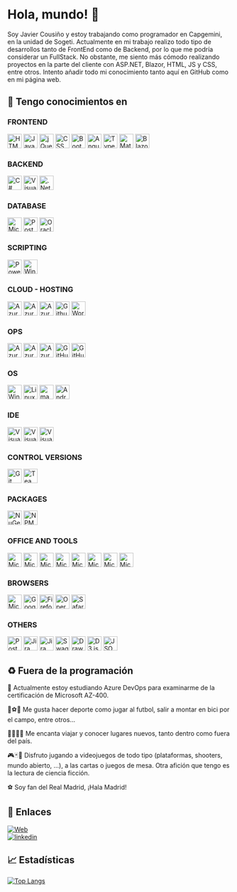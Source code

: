 
# Hola, mundo! 👋 



Soy Javier Cousiño y estoy trabajando como programador en Capgemini, en la unidad de Sogeti. Actualmente en mi trabajo realizo todo tipo de desarrollos tanto de FrontEnd como de Backend, por lo que me podría considerar un FullStack. No obstante, me siento más cómodo realizando proyectos en la parte del cliente con ASP.NET, Blazor, HTML, JS y CSS, entre otros. Intento añadir todo mi conocimiento tanto aquí en GitHub como en mi página web.


## 🧠 Tengo conocimientos en   


### FRONTEND

<img height="32" width="32" src="https://cdn.simpleicons.org/html5/E34F26" alt="HTML 5" title="HTML 5"  />  <img height="32" width="32" src="https://cdn.simpleicons.org/javascript/F7DF1E" alt="JavaScript" title="JavaScript"  /> <img height="32" width="32" src="https://cdn.simpleicons.org/jquery/0769AD" alt="jQuery" title="jQuery"  /> <img height="32" width="32" src="https://cdn.simpleicons.org/css3/1572B6" alt="CSS 3" title="CSS 3"  /> <img height="32" width="32" src="https://cdn.simpleicons.org/bootstrap/7952B3" alt="Bootstrap" title="Bootstrap"  />    <img height="32" width="32" src="https://cdn.simpleicons.org/angular/DD0031" alt="Angular" title="Angular"  />  <img height="32" width="32" src="https://cdn.simpleicons.org/typescript/3178C6" alt="TypeScript" title="TypeScript"  /> <img height="32" width="32" src="https://cdn.simpleicons.org/MUI/007FFF" alt="Material UI" title="Material UI"  />  <img height="32" width="32" src="https://cdn.simpleicons.org/blazor/512BD4" alt="Blazor" title="Blazor"  />

### BACKEND

<img height="32" width="32" src="https://cdn.simpleicons.org/CSharp/512BD4" alt="C#" title="C#"  /> <img height="32" width="32" src="https://cdn.simpleicons.org/VisualBasic/512BD4" alt="Visual Basic" title="Visual Basic"  />    <img height="32" width="32" src="https://cdn.simpleicons.org/.NET/512BD4" alt=".Net" title=".Net"  />

### DATABASE

<img height="32" width="32" src="https://cdn.simpleicons.org/MicrosoftSQLServer/CC2927" alt="Microsoft SQL Server" title="Microsoft SQL Server"  /> <img height="32" width="32" src="https://cdn.simpleicons.org/PostgreSQL/4169E1" alt="Postgresql" title="Postgresql"  /> <img height="32" width="32" src="https://cdn.simpleicons.org/Oracle/F80000" alt="Oracle" title="Oracle"  />

### SCRIPTING

<img height="32" width="32" src="https://cdn.simpleicons.org/PowerShell/5391FE" alt="PowerShell" title="PowerShell"  /> <img height="32" width="32" src="https://cdn.simpleicons.org/WindowsTerminal/4D4D4D" alt="Windows Terminal" title="Windows Terminal"  />

### CLOUD - HOSTING

<img height="32" width="32" src="https://cdn.simpleicons.org/microsoftazure/0078D4" alt="Azure" title="Azure"  />   <img height="32" width="32" src="https://cdn.simpleicons.org/AzureFunctions/0062AD" alt="Azure Functions" title="Azure Functions"  />   <img height="32" width="32" src="https://cdn.simpleicons.org/AzureDataExplorer/0062AD" alt="Azure Data Explorer" title="Azure Data Explorer"  />    <img height="32" width="32" src="https://cdn.simpleicons.org/github/FFFFFF" alt="Github Pages" title="Github Pages"  /> <img height="32" width="32" src="https://cdn.simpleicons.org/WordPress/21759B" alt="WordPress" title="WordPress"  />

### OPS

<img height="32" width="32" src="https://cdn.simpleicons.org/AZUREDEVOPS/0078D7" alt="Azure DevOps" title="Azure DevOps"  />    <img height="32" width="32" src="https://cdn.simpleicons.org/AzurePipelines/2560E0" alt="Azure Pipelines" title="Azure Pipelines"  />   <img height="32" width="32" src="https://cdn.simpleicons.org/AzureArtifacts/CB2E6D" alt="Azure Artifacts" title="Azure Artifacts"  />   <img height="32" width="32" src="https://cdn.simpleicons.org/GitHub/FFFFFF" alt="GitHub" title="GitHub"  /> <img height="32" width="32" src="https://cdn.simpleicons.org/GitHubActions/FFFFFF" alt="GitHub Actions" title="GitHub Actions"  />

### OS

<img height="32" width="32" src="https://cdn.simpleicons.org/windows/0078D4" alt="Windows" title="Windows"  />  <img height="32" width="32" src="https://cdn.simpleicons.org/Linux/FCC624" alt="Linux" title="Linux"  />    <img height="32" width="32" src="https://cdn.simpleicons.org/macOS/FFFFFF" alt="macOS" title="macOS"  />    <img height="32" width="32" src="https://cdn.simpleicons.org/Android/34A853" alt="Android" title="Android"  />

### IDE

<img height="32" width="32" src="https://cdn.simpleicons.org/visualstudiocode/007ACC" alt="Visual Studio Code" title="Visual Studio Code"  />   <img height="32" width="32" src="https://cdn.simpleicons.org/visualstudio/5C2D91" alt="Visual Studio" title="Visual Studio"  /> <img height="32" width="32" src="https://cdn.simpleicons.org/visualstudioAppCenter/CB2E6D" alt="Visual Studio App Center" title="Visual Studio App Center"  />

### CONTROL VERSIONS 

<img height="32" width="32" src="https://cdn.simpleicons.org/Git/F05032" alt="Git" title="Git"  />  <img height="32" width="32" src="https://cdn.simpleicons.org/AzureDevOps/0078D7" alt="Team Foundation Version Control" title="Team Foundation Version Control"  />

### PACKAGES

<img height="32" width="32" src="https://cdn.simpleicons.org/NuGet/004880" alt="NuGet" title="NuGet"  />    <img height="32" width="32" src="https://cdn.simpleicons.org/NPM/CB3837" alt="NPM" title="NPM"  />

### OFFICE AND TOOLS

<img height="32" width="32" src="https://cdn.simpleicons.org/MicrosoftWord/2B579A" alt="Microsoft Word" title="Microsoft Word"  />  <img height="32" width="32" src="https://cdn.simpleicons.org/MicrosoftExcel/217346" alt="Microsoft Excel" title="Microsoft Excel"  />   <img height="32" width="32" src="https://cdn.simpleicons.org/MicrosoftAccess/A4373A" alt="Microsoft Access" title="Microsoft Access"  />    <img height="32" width="32" src="https://cdn.simpleicons.org/MicrosoftPowerPoint/B7472A" alt="Microsoft Power Point" title="Microsoft Power Point"  />  <img height="32" width="32" src="https://cdn.simpleicons.org/MicrosoftOutlook/0078D4" alt="Microsoft Outlook" title="Microsoft Outlook"  /> <img height="32" width="32" src="https://cdn.simpleicons.org/MicrosoftOneNote/7719AA" alt="Microsoft OneNote" title="Microsoft OneNote"  /> <img height="32" width="32" src="https://cdn.simpleicons.org/MicrosoftTeams/6264A7" alt="Microsoft Teams" title="Microsoft Teams"  />   <img height="32" width="32" src="https://cdn.simpleicons.org/MicrosoftOneDrive/0078D4" alt="Microsoft OneDrive" title="Microsoft OneDrive"  />

### BROWSERS

<img height="32" width="32" src="https://cdn.simpleicons.org/MicrosoftEdge/0078D7" alt="Microsoft Edge" title="Microsoft Edge"  />  <img height="32" width="32" src="https://cdn.simpleicons.org/GoogleChrome/4285F4" alt="Google Chrome" title="Google Chrome"  /> <img height="32" width="32" src="https://cdn.simpleicons.org/FireFoxBrowser/FF7139" alt="Firefox" title="Firefox"  />   <img height="32" width="32" src="https://cdn.simpleicons.org/Opera/FF1B2D" alt="Opera" title="Opera"  />    <img height="32" width="32" src="https://cdn.simpleicons.org/Safari/006CFF" alt="Safari" title="Safari"  />

### OTHERS

<img height="32" width="32" src="https://cdn.simpleicons.org/Postman/FF6C37" alt="Postman" title="Postman"  />  <img height="32" width="32" src="https://cdn.simpleicons.org/Jira/0052CC" alt="Jira" title="Jira"  />   <img height="32" width="32" src="https://cdn.simpleicons.org/JiraSoftware/0052CC" alt="Jira Software" title="Jira Software"  /> <img height="32" width="32" src="https://cdn.simpleicons.org/Swagger/85EA2D" alt="Swagger" title="Swagger"  />  <img height="32" width="32" src="https://cdn.simpleicons.org/Diagrams.Net/F08705" alt="DrawIO" title="DrawIO"  />   <img height="32" width="32" src="https://cdn.simpleicons.org/D3.js/F9A03C" alt="D3 js" title="D3 js"  />    <img height="32" width="32" src="https://cdn.simpleicons.org/JsonWebTokens/FFFFFF" alt="JSON Web Tokens" title="JSON Web Tokens"  />


## :recycle: Fuera de la programación

:memo: Actualmente estoy estudiando Azure DevOps para examinarme de la certificación de Microsoft AZ-400. 

:bicyclist::soccer::bowling:  Me gusta hacer deporte como jugar al futbol, salir a montar en bici por el campo, entre otros...

:evergreen_tree::palm_tree::city_sunrise::sunrise_over_mountains:  Me encanta viajar y conocer lugares nuevos, tanto dentro como fuera del país.

:video_game::black_joker::game_die: Disfruto jugando a videojuegos de todo tipo (plataformas, shooters, mundo abierto, ...), a las cartas o juegos de mesa. Otra afición que tengo es la lectura de ciencia ficción.

:soccer:
 Soy fan del Real Madrid, ¡Hala Madrid!





## 🔗 Enlaces
[![Web](https://img.shields.io/badge/c0us1.net-000?style=for-the-badge&logo=ko-fi&logoColor=white)](https://c0us1.net/) <br />
[![linkedin](https://img.shields.io/badge/linkedin-0A66C2?style=for-the-badge&logo=linkedin&logoColor=white)](https://www.linkedin.com/in/fco-javier-cousi%C3%B1o/)




## 📈 Estadísticas

[![Top Langs](https://github-readme-stats.vercel.app/api/top-langs/?username=cousigoico&layout=compact&theme=dark)](https://github.com/cousigoico?tab=repositories)

##
